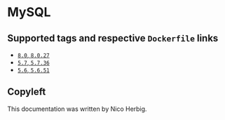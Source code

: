 # MySQL

## Supported tags and respective `Dockerfile` links

 * [`8.0`, `8.0.27`](https://github.com/nicoherbigio/docker-mysql/blob/master/8.0/debian/default/Dockerfile)
 * [`5.7`, `5.7.36`](https://github.com/nicoherbigio/docker-mysql/blob/master/5.7/debian/default/Dockerfile)
 * [`5.6`, `5.6.51`](https://github.com/nicoherbigio/docker-mysql/blob/master/5.6/debian/default/Dockerfile)

## Copyleft

This documentation was written by Nico Herbig.

